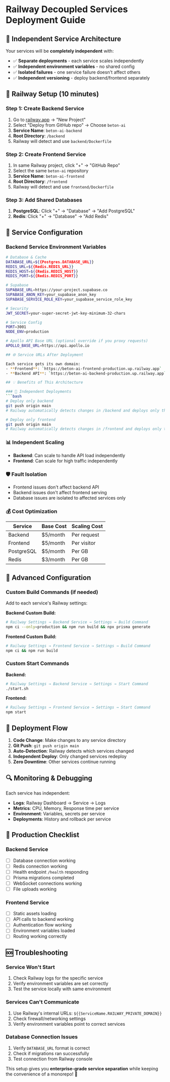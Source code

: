 # Railway Decoupled Services Deployment Guide

## 🎯 Independent Service Architecture

Your services will be **completely independent** with:
- ✅ **Separate deployments** - each service scales independently
- ✅ **Independent environment variables** - no shared config
- ✅ **Isolated failures** - one service failure doesn't affect others
- ✅ **Independent versioning** - deploy backend/frontend separately

## 🚀 Railway Setup (10 minutes)

### Step 1: Create Backend Service
1. Go to [railway.app](https://railway.app) → "New Project"
2. Select "Deploy from GitHub repo" → Choose `beton-ai`
3. **Service Name**: `beton-ai-backend`
4. **Root Directory**: `/backend`
5. Railway will detect and use `backend/Dockerfile`

### Step 2: Create Frontend Service  
1. In same Railway project, click "+" → "GitHub Repo"
2. Select the same `beton-ai` repository
3. **Service Name**: `beton-ai-frontend`  
4. **Root Directory**: `/frontend`
5. Railway will detect and use `frontend/Dockerfile`

### Step 3: Add Shared Databases
1. **PostgreSQL**: Click "+" → "Database" → "Add PostgreSQL"
2. **Redis**: Click "+" → "Database" → "Add Redis"

## 🔧 Service Configuration

### Backend Service Environment Variables
```bash
# Database & Cache
DATABASE_URL=${{Postgres.DATABASE_URL}}
REDIS_URL=${{Redis.REDIS_URL}}
REDIS_HOST=${{Redis.REDIS_HOST}}
REDIS_PORT=${{Redis.REDIS_PORT}}

# Supabase
SUPABASE_URL=https://your-project.supabase.co
SUPABASE_ANON_KEY=your_supabase_anon_key
SUPABASE_SERVICE_ROLE_KEY=your_supabase_service_role_key

# Security
JWT_SECRET=your-super-secret-jwt-key-minimum-32-chars

# Service Config
PORT=3001
NODE_ENV=production

# Apollo API Base URL (optional override if you proxy requests)
APOLLO_BASE_URL=https://api.apollo.io

## 🌐 Service URLs After Deployment

Each service gets its own domain:
- **Frontend**: `https://beton-ai-frontend-production.up.railway.app`
- **Backend API**: `https://beton-ai-backend-production.up.railway.app`  

## 💡 Benefits of This Architecture

### 🔄 Independent Deployments
```bash
# Deploy only backend
git push origin main
# Railway automatically detects changes in /backend and deploys only that service

# Deploy only frontend  
git push origin main
# Railway automatically detects changes in /frontend and deploys only that service
```

### 📊 Independent Scaling
- **Backend**: Can scale to handle API load independently
- **Frontend**: Can scale for high traffic independently

### 🛡️ Fault Isolation
- Frontend issues don't affect backend API
- Backend issues don't affect frontend serving
- Database issues are isolated to affected services only

### 💰 Cost Optimization
| Service | Base Cost | Scaling Cost |
|---------|-----------|--------------|
| Backend | $5/month | Per request |
| Frontend | $5/month | Per visitor |
| PostgreSQL | $5/month | Per GB |
| Redis | $3/month | Per GB |

## 🔧 Advanced Configuration

### Custom Build Commands (if needed)
Add to each service's Railway settings:

**Backend Custom Build:**
```bash
# Railway Settings → Backend Service → Settings → Build Command
npm ci --only=production && npm run build && npx prisma generate
```

**Frontend Custom Build:**
```bash
# Railway Settings → Frontend Service → Settings → Build Command  
npm ci && npm run build
```

### Custom Start Commands
**Backend:**
```bash
# Railway Settings → Backend Service → Settings → Start Command
./start.sh
```

**Frontend:**
```bash
# Railway Settings → Frontend Service → Settings → Start Command
npm start
```

## 🚀 Deployment Flow

1. **Code Change**: Make changes to any service directory
2. **Git Push**: `git push origin main`
3. **Auto-Detection**: Railway detects which services changed
4. **Independent Deploy**: Only changed services redeploy
5. **Zero Downtime**: Other services continue running

## 🔍 Monitoring & Debugging

Each service has independent:
- **Logs**: Railway Dashboard → Service → Logs
- **Metrics**: CPU, Memory, Response time per service
- **Environment**: Variables, secrets per service
- **Deployments**: History and rollback per service

## 🎯 Production Checklist

### Backend Service
- [ ] Database connection working
- [ ] Redis connection working  
- [ ] Health endpoint `/health` responding
- [ ] Prisma migrations completed
- [ ] WebSocket connections working
- [ ] File uploads working

### Frontend Service
- [ ] Static assets loading
- [ ] API calls to backend working
- [ ] Authentication flow working
- [ ] Environment variables loaded
- [ ] Routing working correctly

## 🆘 Troubleshooting

### Service Won't Start
1. Check Railway logs for the specific service
2. Verify environment variables are set correctly
3. Test the service locally with same environment

### Services Can't Communicate  
1. Use Railway's internal URLs: `${{ServiceName.RAILWAY_PRIVATE_DOMAIN}}`
2. Check firewall/networking settings
3. Verify environment variables point to correct services

### Database Connection Issues
1. Verify `DATABASE_URL` format is correct
2. Check if migrations ran successfully
3. Test connection from Railway console

This setup gives you **enterprise-grade service separation** while keeping the convenience of a monorepo! 🚀 